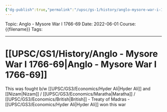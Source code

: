 ```yaml
---
{"dg-publish":true,"permalink":"/upsc/gs-1/history/anglo-mysore-war-i-1766-69/","dgHomeLink":true,"dgPassFrontmatter":false}
---
```


Topic: Anglo - Mysore War I 1766-69
Date: 2022-06-01
Course: {{filename}}
Tags: 

---



# [[UPSC/GS1/History/Anglo - Mysore War I 1766-69|Anglo - Mysore War I 1766-69]] 

This was fought b/w [[UPSC/GS3/Economics/Hyder Ali|Hyder Ali]] and [[Nizam|Nizam]] / [[UPSC/GS3/Economics/Maratha|Maratha]] / [[UPSC/GS3/Economics/British|British]]
	- Treaty of Madras 
	- [[UPSC/GS3/Economics/Hyder Ali|Hyder Ali]] won this war